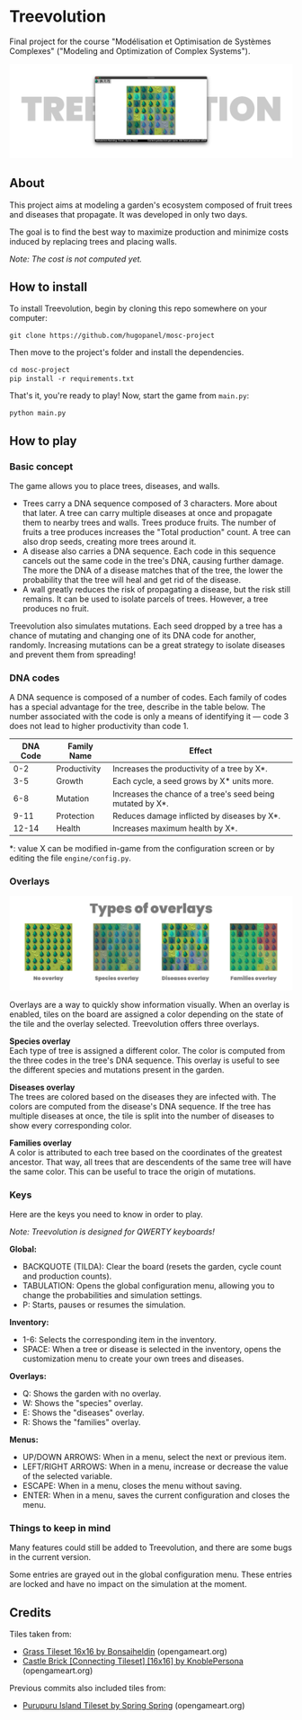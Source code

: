 # Treevolution

Final project for the course "Modélisation et Optimisation de Systèmes Complexes" ("Modeling and Optimization of Complex Systems").

![](readme_assets/treevolution_header.png)

## About
This project aims at modeling a garden's ecosystem composed of fruit trees and diseases that propagate. 
It was developed in only two days. 

The goal is to find the best way to maximize production and minimize costs induced by replacing trees and placing walls.

_Note: The cost is not computed yet._

## How to install
To install Treevolution, begin by cloning this repo somewhere on your computer:
```shell
git clone https://github.com/hugopanel/mosc-project
```

Then move to the project's folder and install the dependencies.
```shell
cd mosc-project
pip install -r requirements.txt
```

That's it, you're ready to play! Now, start the game from `main.py`:
```shell
python main.py
```

## How to play

### Basic concept
The game allows you to place trees, diseases, and walls.
- Trees carry a DNA sequence composed of 3 characters. More about that later. A tree can carry multiple diseases at once and propagate them to nearby trees and walls. Trees produce fruits. The number of fruits a tree produces increases the "Total production" count. A tree can also drop seeds, creating more trees around it.
- A disease also carries a DNA sequence. Each code in this sequence cancels out the same code in the tree's DNA, causing further damage. The more the DNA of a disease matches that of the tree, the lower the probability that the tree will heal and get rid of the disease.
- A wall greatly reduces the risk of propagating a disease, but the risk still remains. It can be used to isolate parcels of trees. However, a tree produces no fruit.

Treevolution also simulates mutations. Each seed dropped by a tree has a chance of mutating and changing one of its DNA code for another, randomly.
Increasing mutations can be a great strategy to isolate diseases and prevent them from spreading!

### DNA codes
A DNA sequence is composed of a number of codes. 
Each family of codes has a special advantage for the tree, describe in the table below.
The number associated with the code is only a means of identifying it 
— code 3 does not lead to higher productivity than code 1.

| DNA Code | Family Name  | Effect                                                     |
|----------|--------------|------------------------------------------------------------|
| 0-2      | Productivity | Increases the productivity of a tree by X*.                |
| 3-5      | Growth       | Each cycle, a seed grows by X* units more.                 |
| 6-8      | Mutation     | Increases the chance of a tree's seed being mutated by X*. |
| 9-11     | Protection   | Reduces damage inflicted by diseases by X*.                |
| 12-14    | Health       | Increases maximum health by X*.                            |

*: value X can be modified in-game from the configuration screen or by editing the file `engine/config.py`.

### Overlays

![](readme_assets/treevolution_overlays.png)

Overlays are a way to quickly show information visually. When an overlay is enabled, tiles on the board are assigned a color depending on the state of the tile and the overlay selected.
Treevolution offers three overlays.

**Species overlay**<br/>
Each type of tree is assigned a different color. 
The color is computed from the three codes in the tree's DNA sequence.
This overlay is useful to see the different species and mutations present in the garden.

**Diseases overlay**<br/>
The trees are colored based on the diseases they are infected with.
The colors are computed from the disease's DNA sequence.
If the tree has multiple diseases at once, the tile is split into the number of diseases to show every corresponding color.

**Families overlay**<br/>
A color is attributed to each tree based on the coordinates of the greatest ancestor.
That way, all trees that are descendents of the same tree will have the same color.
This can be useful to trace the origin of mutations.

### Keys
Here are the keys you need to know in order to play.

_Note: Treevolution is designed for QWERTY keyboards!_

**Global:**
- BACKQUOTE (TILDA): Clear the board (resets the garden, cycle count and production counts).
- TABULATION: Opens the global configuration menu, allowing you to change the probabilities and simulation settings.
- P: Starts, pauses or resumes the simulation.

**Inventory:**
- 1-6: Selects the corresponding item in the inventory.
- SPACE: When a tree or disease is selected in the inventory, opens the customization menu to create your own trees and diseases.

**Overlays:**
- Q: Shows the garden with no overlay.
- W: Shows the "species" overlay.
- E: Shows the "diseases" overlay.
- R: Shows the "families" overlay.

**Menus:**
- UP/DOWN ARROWS: When in a menu, select the next or previous item.
- LEFT/RIGHT ARROWS: When in a menu, increase or decrease the value of the selected variable.
- ESCAPE: When in a menu, closes the menu without saving.
- ENTER: When in a menu, saves the current configuration and closes the menu. 

### Things to keep in mind

Many features could still be added to Treevolution, and there are some bugs in the current version.

Some entries are grayed out in the global configuration menu. These entries are locked and have no impact on the simulation at the moment.

## Credits
Tiles taken from:
- [Grass Tileset 16x16 by Bonsaiheldin](https://opengameart.org/content/grass-tileset-16x16) (opengameart.org)
- [Castle Brick [Connecting Tileset] [16x16] by KnoblePersona](https://opengameart.org/content/castle-brick-connecting-tileset-16x16) (opengameart.org)

Previous commits also included tiles from:
- [Purupuru Island Tileset by Spring Spring](https://opengameart.org/content/purupuru-island-tileset) (opengameart.org)